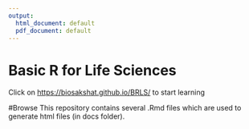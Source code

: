 ```yaml
---
output:
  html_document: default
  pdf_document: default
---
```

# Basic R for Life Sciences
Click on https://biosakshat.github.io/BRLS/ to start learning

#Browse
This repository contains several .Rmd files which are used to generate html files (in docs folder).



